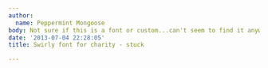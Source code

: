 ```yaml
---
author:
  name: Peppermint Mongoose
body: Not sure if this is a font or custom...can't seem to find it anywhere. Any help?[img:sites/default/files/old-images/OrganHelp_4203.jpg]
date: '2013-07-04 22:28:05'
title: Swirly font for charity - stuck

---
```

